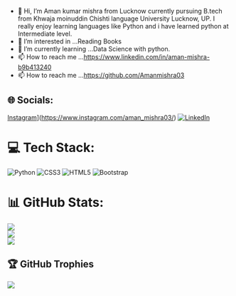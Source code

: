 - 👋 Hi, I’m Aman kumar mishra from Lucknow currently pursuing B.tech from Khwaja moinuddin Chishti language University Lucknow, UP. 
I really enjoy learning languages like Python and i have learned python at Intermediate level.
- 👀 I’m interested in ...Reading Books
- 🌱 I’m currently learning ...Data Science with python.
- 📫 How to reach me ...https://www.linkedin.com/in/aman-mishra-b9b413240
- 📫 How to reach me ...https://github.com/Amanmishra03

<!---
Amanmishra03/Amanmishra03 is a ✨ special ✨ repository because its `README.md` (this file) appears on your GitHub profile.
You can click the Preview link to take a look at your changes.
--->
## 🌐 Socials:
[Instagram](https://img.shields.io/badge/Instagram-%23E4405F.svg?logo=Instagram&logoColor=white)](https://www.instagram.com/aman_mishra03/) [![LinkedIn](https://img.shields.io/badge/LinkedIn-%230077B5.svg?logo=linkedin&logoColor=white)](https://www.linkedin.com/in/aman-mishra-b9b413240/)

# 💻 Tech Stack:
![Python](https://img.shields.io/badge/python-3670A0?style=for-the-badge&logo=python&logoColor=ffdd54) ![CSS3](https://img.shields.io/badge/css3-%231572B6.svg?style=for-the-badge&logo=css3&logoColor=white) ![HTML5](https://img.shields.io/badge/html5-%23E34F26.svg?style=for-the-badge&logo=html5&logoColor=white) ![Bootstrap](https://img.shields.io/badge/bootstrap-%23563D7C.svg?style=for-the-badge&logo=bootstrap&logoColor=white) 

# 📊 GitHub Stats:
![](https://github-readme-stats.vercel.app/api?username=Amanmishra03&theme=dark&hide_border=false&include_all_commits=false&count_private=false)<br/>
![](https://github-readme-streak-stats.herokuapp.com/?user=Amanmishra03&theme=dark&hide_border=false)<br/>
![](https://github-readme-stats.vercel.app/api/top-langs/?username=Amanmishra03&theme=dark&hide_border=false&include_all_commits=false&count_private=false&layout=compact)

## 🏆 GitHub Trophies
![](https://github-profile-trophy.vercel.app/?username=Amanmishra03&theme=gitdimmed&no-frame=true&no-bg=true&margin-w=4)



